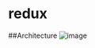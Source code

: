 # redux

##Architecture
![image](https://github.com/vwakesahu/redux/assets/89719144/7f01a692-8797-425b-8de0-a82337df76eb)
